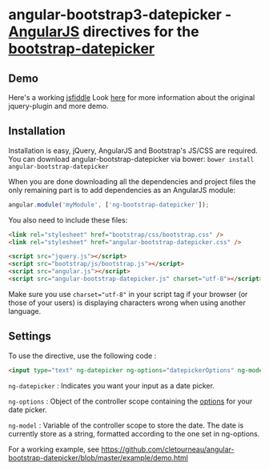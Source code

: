 # angular-bootstrap3-datepicker - [AngularJS](http://angularjs.org/) directives for the [bootstrap-datepicker](https://github.com/eternicode/bootstrap-datepicker)

## Demo

Here's a working [jsfiddle](http://jsfiddle.net/cletourneau/kGGCZ/)
Look [here](https://github.com/Eonasdan/bootstrap-datetimepicker) for more information about the original jquery-plugin and more demo.

## Installation

Installation is easy, jQuery, AngularJS and Bootstrap's JS/CSS are required.
You can download angular-bootstrap-datepicker via bower:
`bower install angular-bootstrap-datepicker`

When you are done downloading all the dependencies and project files the only remaining part is to add dependencies as an AngularJS module:

```javascript
angular.module('myModule', ['ng-bootstrap-datepicker']);
```

You also need to include these files:
```html
<link rel="stylesheet" href="bootstrap/css/bootstrap.css" />
<link rel="stylesheet" href="angular-bootstrap-datepicker.css" />

<script src="jquery.js"></script>
<script src="bootstrap/js/bootstrap.js"></script>
<script src="angular.js"></script>
<script src="angular-bootstrap-datepicker.js" charset="utf-8"></script>
```

Make sure you use `charset="utf-8"` in your script tag if your browser (or those of your users) is displaying characters wrong when using another language.

## Settings

To use the directive, use the following code :

```html
<input type="text" ng-datepicker ng-options="datepickerOptions" ng-model="date">
```

`ng-datepicker` : Indicates you want your input as a date picker.

`ng-options` : Object of the controller scope containing the [options](http://bootstrap-datepicker.readthedocs.org/en/latest/options.html) for your date picker.

`ng-model` : Variable of the controller scope to store the date. The date is currently store as a string, formatted according to the one set in ng-options.


For a working example, see https://github.com/cletourneau/angular-bootstrap-datepicker/blob/master/example/demo.html
